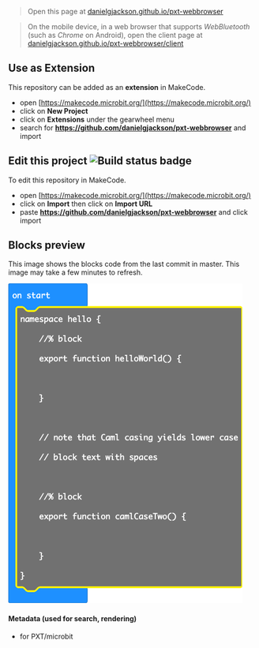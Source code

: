 
> Open this page at [danielgjackson.github.io/pxt-webbrowser](https://danielgjackson.github.io/pxt-webbrowser/)

> On the mobile device, in a web browser that supports *WebBluetooth* (such as *Chrome* on Android), open the client page at [danielgjackson.github.io/pxt-webbrowser/client](https://danielgjackson.github.io/pxt-webbrowser/client/)

<!--
"Browser Bridge"

* Add log to footer
* Add mode to title header
* Body is mode-specific
* Generic comms and event handler
* Public release
* Links
  * Workshop submission: https://electrofab.prototyping.id/assets/papers/electrofab23-final14.pdf
  * Related work for UI: [RemoteXY](https://remotexy.com/en/)

Connection:

* Bluetooth LE connection
* Wired USB serial connection
* Via server proxy
* Via Web Extension?

Inputs:

* text entry
* device sensors
* barcode scanning
* face tracking

Outputs:

* show web content (such as text, images, sound and video)

Effects:

* arbitrary "fetch" web requests (CORS-limited)

-->


<!--
> The Beta version of *MakeCode* allows you to download a V2-only image (as memory is constrained after adding the Bluetooth extension): [makecode.microbit.org/beta](https://makecode.microbit.org/beta)

Problem with beta editor:

> unable to find mbcodal-binary.hex in outfiles yotta.json, codal.json, binary.asm, binary.hex, mbdal-binary.asm

Instead, added `disablesVariants: mbdal` to `pxt.json`, to disallow micro:bit V1.
-->


## Use as Extension

This repository can be added as an **extension** in MakeCode.

* open [https://makecode.microbit.org/](https://makecode.microbit.org/)
* click on **New Project**
* click on **Extensions** under the gearwheel menu
* search for **https://github.com/danielgjackson/pxt-webbrowser** and import

## Edit this project ![Build status badge](https://github.com/danielgjackson/pxt-webbrowser/workflows/MakeCode/badge.svg)

To edit this repository in MakeCode.

* open [https://makecode.microbit.org/](https://makecode.microbit.org/)
* click on **Import** then click on **Import URL**
* paste **https://github.com/danielgjackson/pxt-webbrowser** and click import

## Blocks preview

This image shows the blocks code from the last commit in master.
This image may take a few minutes to refresh.

![A rendered view of the blocks](https://github.com/danielgjackson/pxt-webbrowser/raw/master/.github/makecode/blocks.png)

#### Metadata (used for search, rendering)

* for PXT/microbit
<script src="https://makecode.com/gh-pages-embed.js"></script><script>makeCodeRender("{{ site.makecode.home_url }}", "{{ site.github.owner_name }}/{{ site.github.repository_name }}");</script>

<!--
```bash
# Windows:  http://docs.yottabuild.org/#installing-on-windows
# Windows (move to C:\):   https://sourceforge.net/projects/srecord/files/srecord-win32/1.64/

# Install pxt command line tool
npm install -g pxt

# Downloads micro:bit editor tools
pxt target microbit

# Install extensions to pxt_modules
pxt install

# Run PXT interface locally
pxt serve
```
-->

